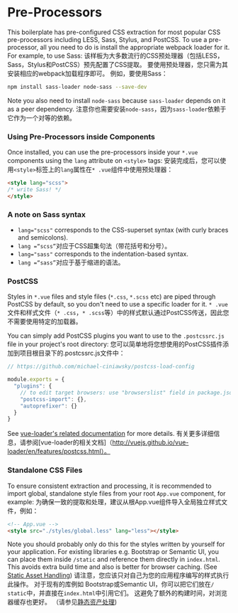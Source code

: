 # Pre-Processors

This boilerplate has pre-configured CSS extraction for most popular CSS pre-processors including LESS, Sass, Stylus, and PostCSS. To use a pre-processor, all you need to do is install the appropriate webpack loader for it. For example, to use Sass:
该样板为大多数流行的CSS预处理器（包括LESS，Sass，Stylus和PostCSS）预先配置了CSS提取。 要使用预处理器，您只需为其安装相应的webpack加载程序即可。 例如，要使用Sass：

``` bash
npm install sass-loader node-sass --save-dev
```

Note you also need to install `node-sass` because `sass-loader` depends on it as a peer dependency.
注意你也需要安装`node-sass`，因为`sass-loader`依赖于它作为一个对等的依赖。

### Using Pre-Processors inside Components

Once installed, you can use the pre-processors inside your `*.vue` components using the `lang` attribute on `<style>` tags:
安装完成后，您可以使用`<style>`标签上的`lang`属性在`* .vue`组件中使用预处理器：

``` html
<style lang="scss">
/* write Sass! */
</style>
```

### A note on Sass syntax

- `lang="scss"` corresponds to the CSS-superset syntax (with curly braces and semicolons).
- `lang =“scss”`对应于CSS超集句法（带花括号和分号）。
- `lang="sass"` corresponds to the indentation-based syntax.
- `lang =“sass”`对应于基于缩进的语法。

### PostCSS

Styles in `*.vue` files and style files (`*.css`, `*.scss` etc) are piped through PostCSS by default, so you don't need to use a specific loader for it.
`* .vue`文件和样式文件（`* .css`，`* .scss`等）中的样式默认通过PostCSS传送，因此您不需要使用特定的加载器。

You can simply add PostCSS plugins you want to use to the `.postcssrc.js` file in your project's root directory:
您可以简单地将您想使用的PostCSS插件添加到项目根目录下的.postcssrc.js文件中：

``` js
// https://github.com/michael-ciniawsky/postcss-load-config

module.exports = {
  "plugins": {
    // to edit target browsers: use "browserslist" field in package.json
    "postcss-import": {},
    "autoprefixer": {}
  }
}
```

See [vue-loader's related documentation](http://vuejs.github.io/vue-loader/en/features/postcss.html) for more details.
有关更多详细信息，请参阅[vue-loader的相关文档]（http://vuejs.github.io/vue-loader/en/features/postcss.html）。

### Standalone CSS Files

To ensure consistent extraction and processing, it is recommended to import global, standalone style files from your root `App.vue` component, for example:
为确保一致的提取和处理，建议从根App.vue组件导入全局独立样式文件，例如：

``` html
<!-- App.vue -->
<style src="./styles/global.less" lang="less"></style>
```

Note you should probably only do this for the styles written by yourself for your application. For existing libraries e.g. Bootstrap or Semantic UI, you can place them inside `/static` and reference them directly in `index.html`. This avoids extra build time and also is better for browser caching. (See [Static Asset Handling](static.md))
请注意，您应该只对自己为您的应用程序编写的样式执行此操作。 对于现有的库例如 Bootstrap或Semantic UI，你可以把它们放在`/ static`中，并直接在`index.html`中引用它们。 这避免了额外的构建时间，对浏览器缓存也更好。 （请参见[静态资产处理](static.md))